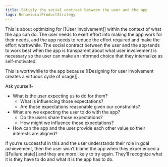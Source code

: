 ```yaml
---
title: Satisfy the social contract between the user and the app
tags: BehavioralProductStrategy
---
```

This is about optimizing for [[User Involvement]] within the context of what the app can do. The user needs to exert effort into making the app work for their needs, and the app needs to reduce the effort required and make the effort worthwhile. The social contract between the user and the app tends to work best when the app is transparent about what user involvement is necessary so the user can make an informed choice that they internalize as self-motivated. 

This is worthwhile to the app because [[Designing for user involvement creates a virtuous cycle of usage]].

Ask yourself- 
* What is the user expecting us to do for them?
	* What is influencing those expectations?
	* Are those expectations reasonable given our constraints?
* What are we expecting the user to do with the app?
	* Do the users share those expectations?
	* How might we influence those expectations?
* How can the app and the user provide each other value so their interests are aligned?

If you’re successful in this and the user understands their role in goal achievement, then the user won’t blame the app when they experienced a [[Failure state]] and they are more likely to try again. They’ll recognize what it is they have to do and what it is the app has to do. 
